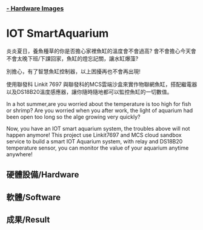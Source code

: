 ### [- Hardware Images](#hardware-images) 


# IOT SmartAquarium

炎炎夏日，養魚種草的你是否擔心家裡魚缸的溫度會不會過高?
會不會擔心今天會不會太晚下班/下課回家，魚缸的燈忘記關，讓水缸爆藻?

別擔心，有了智慧魚缸控制器，以上困擾再也不會再出現!

使用聯發科 Linkit 7697 與聯發科的MCS雲端沙盒來實作物聯網魚缸，搭配繼電器以及DS18B20溫度感應器，讓你隨時隨地都可以監控魚缸的一切數值。

In a hot summer,are you worried about the temperature is too high for fish or shrimp?
Are you worried when you after work, the light of aquarium had been open too long so the alge growing very quickly?

Now, you have an IOT smart aquarium system, the troubles above will not happen anymore!
This project use Linkit7697 and MCS cloud sandbox service to build a smart IOT Aquarium system,
with relay and DS18B20 temperature sensor, you can monitor the value of your aquarium anytime anywhere!

## 硬體設備/Hardware
## 軟體/Software
## 成果/Result


